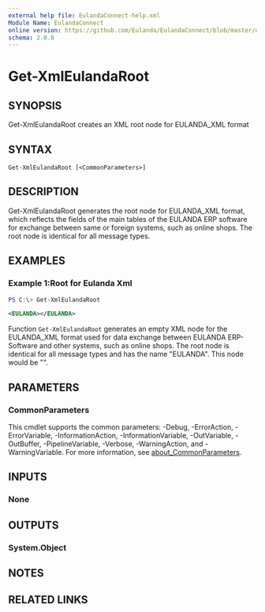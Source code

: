 ```yaml
---
external help file: EulandaConnect-help.xml
Module Name: EulandaConnect
online version: https://github.com/Eulanda/EulandaConnect/blob/master/docs/Get-XmlEulandaRoot.md
schema: 2.0.0
---
```


# Get-XmlEulandaRoot

## SYNOPSIS
Get-XmlEulandaRoot creates an XML root node for EULANDA_XML format

## SYNTAX

```
Get-XmlEulandaRoot [<CommonParameters>]
```

## DESCRIPTION
Get-XmlEulandaRoot generates the root node for EULANDA_XML format, which reflects the fields of the main tables of the EULANDA ERP software for exchange between same or foreign systems, such as online shops. The root node is identical for all message types.

## EXAMPLES

### Example 1:Root for Eulanda Xml
```powershell
PS C:\> Get-XmlEulandaRoot
```

```xml
<EULANDA></EULANDA>
```

Function `Get-XmlEulandaRoot` generates an empty XML node for the EULANDA_XML format used for data exchange between EULANDA ERP-Software and other systems, such as online shops. The root node is identical for all message types and has the name "EULANDA". This node would be "<EULANDA></EULANDA>".

## PARAMETERS

### CommonParameters
This cmdlet supports the common parameters: -Debug, -ErrorAction, -ErrorVariable, -InformationAction, -InformationVariable, -OutVariable, -OutBuffer, -PipelineVariable, -Verbose, -WarningAction, and -WarningVariable. For more information, see [about_CommonParameters](http://go.microsoft.com/fwlink/?LinkID=113216).

## INPUTS

### None

## OUTPUTS

### System.Object
## NOTES

## RELATED LINKS
